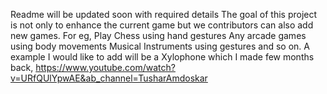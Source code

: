 Readme will be updated soon with required details The goal of this project is not only to enhance the current game but we contributors can also add new games. For eg, Play Chess using hand gestures Any arcade games using body movements Musical Instruments using gestures and so on. A example I would like to add will be a Xylophone which I made few months back, https://www.youtube.com/watch?v=URfQUlYpwAE&ab_channel=TusharAmdoskar